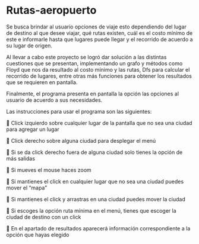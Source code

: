 # Rutas-aeropuerto

Se busca brindar al usuario opciones de viaje esto dependiendo del lugar de destino al que desee viajar, qué rutas existen, cuál es el costo mínimo de este e informarle hasta que lugares puede llegar y el recorrido de acuerdo a su lugar de origen.

Al llevar a cabo este proyecto se logró dar solución a las distintas cuestiones que se presentan, implementando un grafo y métodos como Floyd que nos da resultado al costo mínimo y las rutas, Dfs para calcular el recorrido de lugares, entre otras más funciones para obtener los resultados que se requieren en pantalla.

Finalmente, el programa presenta en pantalla la opción las opciones al usuario de acuerdo a sus necesidades.

Las instrucciones para usar el programa son las siguientes:

 Click izquierdo sobre cualquier lugar de la pantalla que no sea una ciudad para agregar un lugar

 Click derecho sobre alguna ciudad para desplegar el menú

 Si se da click derecho fuera de alguna ciudad solo tienes la opción de más salidas

 Si mueves el mouse haces zoom

 Si mantienes el click en cualquier lugar que no sea una ciudad puedes mover el “mapa”

 Si mantienes el click y arrastras en una ciudad puedes mover la ciudad

 Si escoges la opción ruta mínima en el menú, tienes que escoger la ciudad de destino con un click

 En el apartado de resultados aparecerá información correspondiente a la opción que hayas elegido
